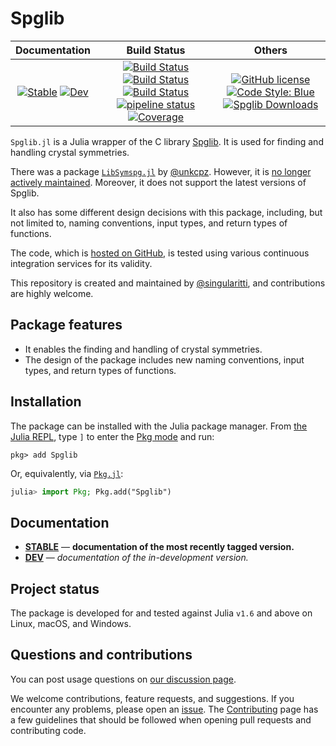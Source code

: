 # Spglib

|                                 **Documentation**                                  |                                                                                                 **Build Status**                                                                                                 |                                                                  **Others**                                                                   |
| :--------------------------------------------------------------------------------: | :--------------------------------------------------------------------------------------------------------------------------------------------------------------------------------------------------------------: | :-------------------------------------------------------------------------------------------------------------------------------------------: |
| [![Stable][docs-stable-img]][docs-stable-url] [![Dev][docs-dev-img]][docs-dev-url] | [![Build Status][gha-img]][gha-url] [![Build Status][appveyor-img]][appveyor-url] [![Build Status][cirrus-img]][cirrus-url] [![pipeline status][gitlab-img]][gitlab-url] [![Coverage][codecov-img]][codecov-url] | [![GitHub license][license-img]][license-url] [![Code Style: Blue][style-img]][style-url] [![Spglib Downloads][downloads-img]][downloads-url] |

[docs-stable-img]: https://img.shields.io/badge/docs-stable-blue.svg
[docs-stable-url]: https://singularitti.github.io/Spglib.jl/stable
[docs-dev-img]: https://img.shields.io/badge/docs-dev-blue.svg
[docs-dev-url]: https://singularitti.github.io/Spglib.jl/dev
[gha-img]: https://github.com/singularitti/Spglib.jl/workflows/CI/badge.svg
[gha-url]: https://github.com/singularitti/Spglib.jl/actions
[appveyor-img]: https://ci.appveyor.com/api/projects/status/github/singularitti/Spglib.jl?svg=true
[appveyor-url]: https://ci.appveyor.com/project/singularitti/Spglib-jl
[cirrus-img]: https://api.cirrus-ci.com/github/singularitti/Spglib.jl.svg
[cirrus-url]: https://cirrus-ci.com/github/singularitti/Spglib.jl
[gitlab-img]: https://gitlab.com/singularitti/Spglib.jl/badges/main/pipeline.svg
[gitlab-url]: https://gitlab.com/singularitti/Spglib.jl/-/pipelines
[codecov-img]: https://codecov.io/gh/singularitti/Spglib.jl/branch/main/graph/badge.svg
[codecov-url]: https://codecov.io/gh/singularitti/Spglib.jl
[license-img]: https://img.shields.io/github/license/singularitti/Spglib.jl
[license-url]: https://github.com/singularitti/Spglib.jl/blob/main/LICENSE
[style-img]: https://img.shields.io/badge/code%20style-blue-4495d1.svg
[style-url]: https://github.com/invenia/BlueStyle
[downloads-img]: https://shields.io/endpoint?url=https://pkgs.genieframework.com/api/v1/badge/Spglib
[downloads-url]: https://pkgs.genieframework.com?packages=Spglib

`Spglib.jl` is a Julia wrapper of the C library [Spglib](https://github.com/spglib/spglib).
It is used for finding and handling crystal symmetries.

There was a package [`LibSymspg.jl`](https://juliahub.com/ui/Packages/LibSymspg/D1i7g)
by [@unkcpz](https://github.com/unkcpz).
However, it is [no longer actively maintained](https://github.com/unkcpz/LibSymspg.jl/issues/4).
Moreover, it does not support the latest versions of Spglib.

It also has some different design decisions with this package, including, but not limited to,
naming conventions, input types, and return types of functions.

The code, which is [hosted on GitHub](https://github.com/singularitti/Spglib.jl), is tested
using various continuous integration services for its validity.

This repository is created and maintained by
[@singularitti](https://github.com/singularitti), and contributions are highly welcome.

## Package features

- It enables the finding and handling of crystal symmetries.
- The design of the package includes new naming conventions, input types, and return types of functions.

## Installation

The package can be installed with the Julia package manager.
From [the Julia REPL](https://docs.julialang.org/en/v1/stdlib/REPL/), type `]` to enter
the [Pkg mode](https://docs.julialang.org/en/v1/stdlib/REPL/#Pkg-mode) and run:

```julia-repl
pkg> add Spglib
```

Or, equivalently, via [`Pkg.jl`](https://pkgdocs.julialang.org/v1/):

```julia
julia> import Pkg; Pkg.add("Spglib")
```

## Documentation

- [**STABLE**][docs-stable-url] — **documentation of the most recently tagged version.**
- [**DEV**][docs-dev-url] — _documentation of the in-development version._

## Project status

The package is developed for and tested against Julia `v1.6` and above on Linux, macOS, and
Windows.

## Questions and contributions

You can post usage questions on
[our discussion page](https://github.com/singularitti/Spglib.jl/discussions).

We welcome contributions, feature requests, and suggestions. If you encounter any problems,
please open an [issue](https://github.com/singularitti/Spglib.jl/issues).
The [Contributing](@ref) page has
a few guidelines that should be followed when opening pull requests and contributing code.
